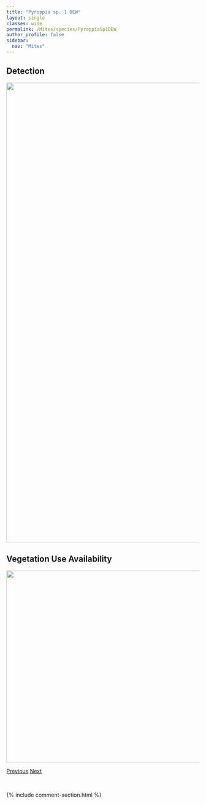 ```yaml
---
title: "Pyroppia sp. 1 DEW"
layout: single
classes: wide
permalink: /Mites/species/PyroppiaSp1DEW
author_profile: false
sidebar:
  nav: "Mites"
---
```


<h2>Detection</h2>

<a href="https://drive.google.com/uc?export=view&id=1rZf-3u7qlbXFiLI6ber3CKd_w3h-Rc8I">
<img src="https://drive.google.com/uc?export=view&id=1rZf-3u7qlbXFiLI6ber3CKd_w3h-Rc8I" height = "1200" width = "800">
</a>


<h2>Vegetation Use Availability</h2>

<a href="https://drive.google.com/uc?export=view&id=1u4WpjsB3emWF8U0jZ11A485S7CLYqryS">
<img src="https://drive.google.com/uc?export=view&id=1u4WpjsB3emWF8U0jZ11A485S7CLYqryS" height = "500" width = "1000">
</a>


<a href="/DevelopmentWebsite/Mites/species/PunctoribatesPalustris" class="pagination--pager" title="Punctoribates palustris">Previous</a> <a href="/DevelopmentWebsite/Mites/species/QuatrobelbaMontana" class="pagination--pager" title="Quatrobelba montana">Next</a>

<p>&nbsp;</p>

{% include comment-section.html %}
